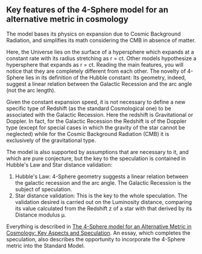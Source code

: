 ## Key features of the 4-Sphere model for an alternative metric in cosmology

The model bases its physics on expansion due to Cosmic Background Radiation, and simplifies its math considering the CMB in absence of matter. 

Here, the Universe lies on the surface of a hypersphere which expands at a constant rate with its radius stretching as r = ct. 
Other models hypothesize a hypersphere that expands as r = ct. Reading the main features, you will notice that they are completely different from each other. The novelty of 4-Sphere lies in its definition of the Hubble constant: Its geometry, indeed, suggest a linear relation between the Galactic Recession and the arc angle (not the arc length).

Given the constant expansion speed, it is not necessary to define a new specific type of Redshift (as the standard Cosmological one) to be associated with the Galactic Recession. 
Here the redshift is Gravitational or Doppler. In fact, for the Galactic Recession the Redshift is of the Doppler type (except for special cases in which the gravity of the star cannot be neglected) while for the Cosmic Background Radiation (CMB) it is exclusively of the gravitational type.

The model is also supported by assumptions that are necessary to it, and which are pure conjecture, but the key to the speculation is contained in Hubble's Law and Star distance validation:
1.	Hubble's Law: 4-Sphere geometry suggests a linear relation between the galactic recession and the arc angle. The Galactic Recession is the subject of speculation.
2.	Star distance validation: This is the key to the whole speculation. The validation desired is carried out on the Luminosity distance, comparing its value calculated from the Redshift z of a star with that derived by its Distance modulus μ.

Everything is described in <a href="The 4-Sphere model for an Alternative Metric in Cosmology - Key Aspects and Speculation.pdf">The 4-Sphere model for an Alternative Metric in Cosmology: Key Aspects and Speculation</a>. 
An essay, which completes the speculation, also describes the opportunity to incorporate the 4-Sphere metric into the Standard Model.
